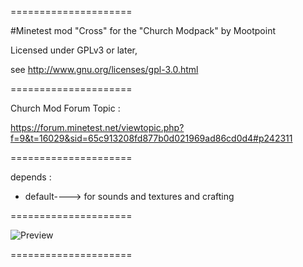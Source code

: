 =====================

#Minetest mod "Cross"
for  the "Church Modpack" by Mootpoint

Licensed under GPLv3 or later,

see http://www.gnu.org/licenses/gpl-3.0.html

=====================

Church Mod Forum Topic :

https://forum.minetest.net/viewtopic.php?f=9&t=16029&sid=65c913208fd877b0d021969ad86cd0d4#p242311

=====================

depends :
- default----> for sounds and textures and crafting

=====================

![Preview](https://raw.githubusercontent.com/Napiophelios/church/master/church_cross/screenshot.png)

=====================

